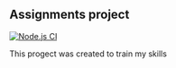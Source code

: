 ## Assignments project

[![Node.js CI](https://github.com/AnjyKis/assignment/actions/workflows/node.js.yml/badge.svg)](https://github.com/AnjyKis/assignment/actions/workflows/node.js.yml)

This progect was created to train my skills